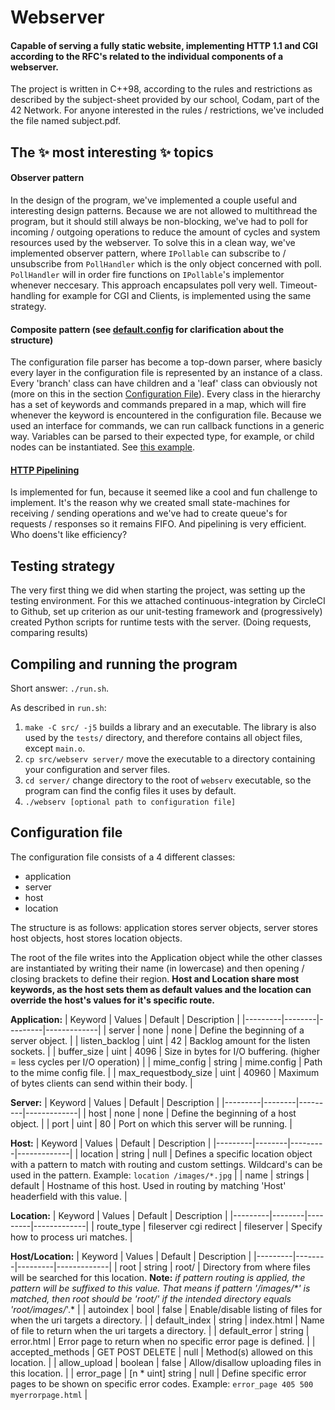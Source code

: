 # Webserver

#### Capable of serving a fully static website, implementing HTTP 1.1 and CGI according to the RFC's related to the individual components of a webserver.

The project is written in C++98, according to the rules and restrictions as described by the subject-sheet provided by our school, Codam, part of the 42 Network. For anyone interested in the rules / restrictions, we've included the file named subject.pdf.

## The ✨ most interesting ✨ topics
#### Observer pattern
In the design of the program, we've implemented a couple useful and interesting design patterns. Because we are not allowed to multithread the program, but it should still always be non-blocking, we've had to poll for incoming / outgoing operations to reduce the amount of cycles and system resources used by the webserver. To solve this in a clean way, we've implemented observer pattern, where ```IPollable``` can subscribe to / unsubscribe from ```PollHandler``` which is the only object concerned with poll. ```PollHandler``` will in order fire functions on ```IPollable```'s implementor whenever neccesary. This approach encapsulates poll very well. Timeout-handling for example for CGI and Clients, is implemented using the same strategy.

#### Composite pattern (see [default.config](https://github.com/Ryno95/webserv/blob/main/server/config/default.config) for clarification about the structure)
The configuration file parser has become a top-down parser, where basicly every layer in the configuration file is represented by an instance of a class. Every 'branch' class can have children and a 'leaf' class can obviously not (more on this in the section [Configuration File](#configuration-file)). Every class in the hierarchy has a set of keywords and commands prepared in a map, which will fire whenever the keyword is encountered in the configuration file. Because we used an interface for commands, we can run callback functions in a generic way. Variables can be parsed to their expected type, for example, or child nodes can be instantiated. See [this example](https://github.com/Ryno95/webserv/blob/main/src/srcs/config/HostConfigParser.cpp).

#### [HTTP Pipelining](https://en.wikipedia.org/wiki/HTTP_pipelining)
Is implemented for fun, because it seemed like a cool and fun challenge to implement. It's the reason why we created small state-machines for receiving / sending operations and we've had to create queue's for requests / responses so it remains FIFO. And pipelining is very efficient. Who doens't like efficiency?

## Testing strategy
The very first thing we did when starting the project, was setting up the testing environment. For this we attached continuous-integration by CircleCI to Github, set up criterion as our unit-testing framework and (progressively) created Python scripts for runtime tests with the server. (Doing requests, comparing results)

## Compiling and running the program
Short answer: ```./run.sh```.

As described in ```run.sh```:
1. ```make -C src/ -j5``` builds a library and an executable. The library is also used by the ```tests/``` directory, and therefore contains all object files, except ```main.o```.
2. ```cp src/webserv server/``` move the executable to a directory containing your configuration and server files.
3. ```cd server/``` change directory to the root of ```webserv``` executable, so the program can find the config files it uses by default.
4. ```./webserv [optional path to configuration file]```

## Configuration file
The configuration file consists of a 4 different classes:
* application
* server
* host
* location

The structure is as follows: application stores server objects, server stores host objects, host stores location objects.

The root of the file writes into the Application object while the other classes are instantiated by writing their name (in lowercase)
and then opening / closing brackets to define their region.
**Host and Location share most keywords, as the host sets them as default values and the location can override the host's values for it's specific route.**

**Application:**
| Keyword | Values | Default | Description |
|---------|--------|---------|-------------|
| server		| none | none | Define the beginning of a server object. |
| listen_backlog	| uint | 42 | Backlog amount for the listen sockets. |
| buffer_size		| uint | 4096 | Size in bytes for I/O buffering. (higher = less cycles per I/O operation) |
| mime_config		| string | mime.config | Path to the mime config file. |
| max_requestbody_size	| uint | 40960 | Maximum of bytes clients can send within their body. |

**Server:**
| Keyword | Values | Default | Description |
|---------|--------|---------|-------------|
| host			| none | none | Define the beginning of a host object. |
| port			| uint | 80   | Port on which this server will be running. |

**Host:**
| Keyword | Values | Default | Description |
|---------|--------|---------|-------------|
| location		| string | null   | Defines a specific location object with a pattern to match with routing and custom settings. Wildcard's can be used in the pattern. Example: ```location /images/*.jpg``` |
| name			| strings | default | Hostname of this host. Used in routing by matching 'Host' headerfield with this value. |

**Location:**
| Keyword | Values | Default | Description |
|---------|--------|---------|-------------|
| route_type | fileserver cgi redirect | fileserver | Specify how to process uri matches. |

**Host/Location:**
| Keyword | Values | Default | Description |
|---------|--------|---------|-------------|
| root			| string | root/   | Directory from where files will be searched for this location. **Note:** *if pattern routing is applied, the pattern will be suffixed to this value. That means if pattern '/images/\*' is matched, then root should be 'root/' if the intended directory equals 'root/images/*'.*  |
| autoindex		| bool | false | Enable/disable listing of files for when the uri targets a directory. |
| default_index		| string | index.html   | Name of file to return when the uri targets a directory. |
| default_error		| string | error.html   | Error page to return when no specific error page is defined. |
| accepted_methods	| GET POST DELETE | null   | Method(s) allowed on this location. |
| allow_upload		| boolean | false   | Allow/disallow uploading files in this location. |
| error_page		| [n * uint] string | null | Define specific error pages to be shown on specific error codes. Example: ```error_page 405 500 myerrorpage.html``` |


